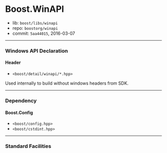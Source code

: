 # Boost.WinAPI

* lib: `boost/libs/winapi`
* repo: `boostorg/winapi`
* commit: `5aa44015`, 2016-03-07

------
### Windows API Declaration

#### Header

* `<boost/detail/winapi/*.hpp>`

Used internally to build without windows headers from SDK.

------
### Dependency

#### Boost.Config

* `<boost/config.hpp>`
* `<boost/cstdint.hpp>`

------
### Standard Facilities
